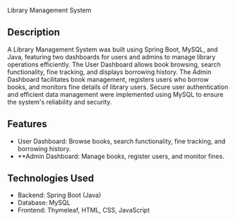 Library Management System

## Description
A Library Management System was built using Spring Boot, MySQL, and Java, featuring two dashboards for users and admins to manage library operations efficiently. The User Dashboard allows book browsing, search functionality, fine tracking, and displays borrowing history. The Admin Dashboard facilitates book management, registers users who borrow books, and monitors fine details of library users. Secure user authentication and efficient data management were implemented using MySQL to ensure the system's reliability and security.
## Features
- User Dashboard: Browse books, search functionality, fine tracking, and borrowing history.
- **Admin Dashboard: Manage books, register users, and monitor fines.

## Technologies Used
- Backend: Spring Boot (Java)
- Database: MySQL
- Frontend: Thymeleaf, HTML, CSS, JavaScript

